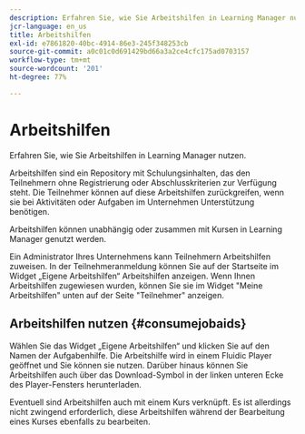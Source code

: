 ```yaml
---
description: Erfahren Sie, wie Sie Arbeitshilfen in Learning Manager nutzen.
jcr-language: en_us
title: Arbeitshilfen
exl-id: e7861820-40bc-4914-86e3-245f348253cb
source-git-commit: a0c01c0d691429bd66a3a2ce4cfc175ad0703157
workflow-type: tm+mt
source-wordcount: '201'
ht-degree: 77%

---
```


# Arbeitshilfen

Erfahren Sie, wie Sie Arbeitshilfen in Learning Manager nutzen.

Arbeitshilfen sind ein Repository mit Schulungsinhalten, das den Teilnehmern ohne Registrierung oder Abschlusskriterien zur Verfügung steht. Die Teilnehmer können auf diese Arbeitshilfen zurückgreifen, wenn sie bei Aktivitäten oder Aufgaben im Unternehmen Unterstützung benötigen.

Arbeitshilfen können unabhängig oder zusammen mit Kursen in Learning Manager genutzt werden.

Ein Administrator Ihres Unternehmens kann Teilnehmern Arbeitshilfen zuweisen. In der Teilnehmeranmeldung können Sie auf der Startseite im Widget „Eigene Arbeitshilfen“ Arbeitshilfen anzeigen. Wenn Ihnen Arbeitshilfen zugewiesen wurden, können Sie sie im Widget &quot;Meine Arbeitshilfen&quot; unten auf der Seite &quot;Teilnehmer&quot; anzeigen.

## Arbeitshilfen nutzen {#consumejobaids}

Wählen Sie das Widget „Eigene Arbeitshilfen“ und klicken Sie auf den Namen der Aufgabenhilfe. Die Arbeitshilfe wird in einem Fluidic Player geöffnet und Sie können sie nutzen. Darüber hinaus können Sie Arbeitshilfen auch über das Download-Symbol in der linken unteren Ecke des Player-Fensters herunterladen.

Eventuell sind Arbeitshilfen auch mit einem Kurs verknüpft. Es ist allerdings nicht zwingend erforderlich, diese Arbeitshilfen während der Bearbeitung eines Kurses ebenfalls zu bearbeiten.

